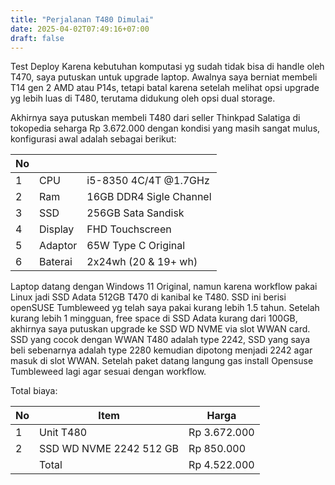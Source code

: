 ```yaml
---
title: "Perjalanan T480 Dimulai"
date: 2025-04-02T07:49:16+07:00
draft: false
---
```

Test Deploy
Karena kebutuhan komputasi yg sudah tidak bisa di handle oleh T470, saya putuskan untuk upgrade laptop. Awalnya saya berniat membeli T14 gen 2 AMD atau P14s, tetapi batal karena setelah melihat opsi upgrade yg lebih luas di T480, terutama didukung oleh opsi dual storage.

Akhirnya saya putuskan membeli T480 dari seller Thinkpad Salatiga di tokopedia seharga Rp 3.672.000 dengan kondisi yang masih sangat mulus, konfigurasi awal adalah sebagai berikut:

| No |         |                         |
| -- | ------- | ----------------------- |
| 1  | CPU     | i5-8350 4C/4T @1.7GHz   |
| 2  | Ram     | 16GB DDR4 Sigle Channel |
| 3  | SSD     | 256GB Sata Sandisk      |
| 4  | Display | FHD Touchscreen         |
| 5  | Adaptor | 65W Type C Original     |
| 6  | Baterai | 2x24wh (20 & 19+ wh)    |

Laptop datang dengan Windows 11 Original, namun karena workflow pakai Linux jadi SSD Adata 512GB T470 di kanibal ke T480. SSD ini berisi openSUSE Tumbleweed yg telah saya pakai kurang lebih 1.5 tahun.
Setelah kurang lebih 1 mingguan, free space di SSD Adata kurang dari 100GB, akhirnya saya putuskan upgrade ke SSD WD NVME via slot WWAN card. SSD yang cocok dengan WWAN T480 adalah type 2242, SSD yang saya beli sebenarnya adalah type 2280 kemudian dipotong menjadi 2242 agar masuk di slot WWAN. Setelah paket datang langung gas install Opensuse Tumbleweed lagi agar sesuai dengan workflow.

Total biaya:

| No | Item | Harga |
| -- | ---- | ----- |
| 1  | Unit T480 | Rp 3.672.000 |
| 2  | SSD WD NVME 2242 512 GB | Rp 850.000 |
|    | Total | Rp 4.522.000 |




